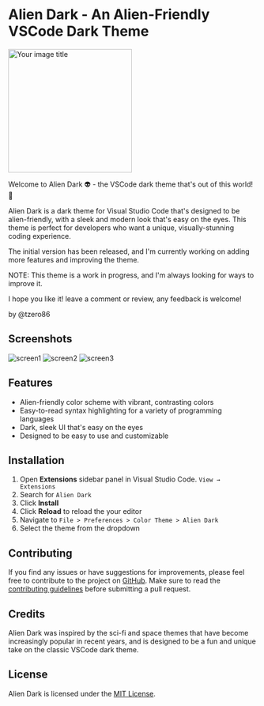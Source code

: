 # Alien Dark - An Alien-Friendly VSCode Dark Theme

<img src="https://user-images.githubusercontent.com/3419877/227555604-541e2602-8124-4e18-b130-58f37b882c30.png" alt="Your image title" width="250"/>


Welcome to Alien Dark 👽 - the VSCode dark theme that's out of this world! 🚀

Alien Dark is a dark theme for Visual Studio Code that's designed to be alien-friendly, with a sleek and modern look that's easy on the eyes. This theme is perfect for developers who want a unique, visually-stunning coding experience.

The initial version has been released, and I'm currently working on adding more features and improving the theme.


NOTE: This theme is a work in progress, and I'm always looking for ways to improve it.


I hope you like it! leave a comment or review, any feedback is welcome!

by @tzero86


## Screenshots

![screen1](https://user-images.githubusercontent.com/3419877/227630251-a8dc4e90-94b8-4840-8381-7b7036f28fa2.jpeg)
![screen2](https://user-images.githubusercontent.com/3419877/227630256-576c8c73-da20-48be-9630-6fd7dffb631c.jpeg)
![screen3](https://user-images.githubusercontent.com/3419877/227630257-cd581d19-917b-4577-9c10-dbd1a3e28745.jpeg)



## Features

- Alien-friendly color scheme with vibrant, contrasting colors
- Easy-to-read syntax highlighting for a variety of programming languages
- Dark, sleek UI that's easy on the eyes
- Designed to be easy to use and customizable

## Installation

1. Open **Extensions** sidebar panel in Visual Studio Code. `View → Extensions`
2. Search for `Alien Dark`
3. Click **Install**
4. Click **Reload** to reload the your editor
5. Navigate to `File > Preferences > Color Theme > Alien Dark`
6. Select the theme from the dropdown

## Contributing

If you find any issues or have suggestions for improvements, please feel free to contribute to the project on [GitHub](https://github.com/tzero86/alien-dark). Make sure to read the [contributing guidelines](https://github.com/tzero86/alien-dark/blob/main/CONTRIBUTING.md) before submitting a pull request.

## Credits

Alien Dark was inspired by the sci-fi and space themes that have become increasingly popular in recent years, and is designed to be a fun and unique take on the classic VSCode dark theme.

## License

Alien Dark is licensed under the [MIT License](LICENSE).